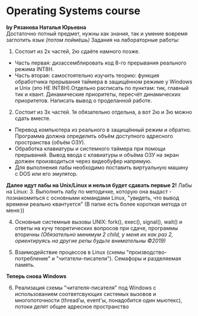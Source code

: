 # Operating Systems course
**by Рязанова Наталья Юрьевна**\
Достаточно потный предмет, нужны как знания, так и умение вовремя заглотить язык *(потом поймёшь)*
Задания на лабораторные работы:
1. Состоит из 2х частей, 2ю сдаёте намного позже.
* Часть первая: дизассемблировать код 8-го прерывания реального режима INT8H.
* Часть вторая: самостоятельно изучить теорию: функция обработчика прерывания таймера в защищённом режиме у Windows и Unix (это НЕ INT8H).Отдельно расписать по пунктам: тик, главный тик и квант. Динамические приоритеты, пересчёт динамических приоритетов. Написать вывод о проделанной работе.

2. Состоит из 3х частей. 1я обязательно отдельна, а вот 2ю и 3ю можно сдать вместе.
* Перевод компьютера из реального в защищённый режим и обратно. Программа должна определить объём доступного адресного пространства (объём ОЗУ).
* Обработка клавиатуры и системного таймера при помощи прерываний. Вывод ввода с клавиатуры и объёма ОЗУ на экран должен производиться через видеобуфер напрямую.
* Для выполнения лабы необходимо поставить виртуальную машину с DOS или его эмулятор.

**Далее идут лабы на Unix/Linux и нельзя будет сдавать первые 2!**
Лабы на Linux:
3. Выполнить лабу по методичке, которую она выдаст - познакомиться с основными командами Linux, "увидеть, что вывод времени реально квантуется" (В папке есть более короткая метода от меня:))

4. Основные системные вызовы UNIX: fork(), exec(), signal(), wait() и ответы на кучу теоретических вопросов при сдаче, программы вторичны *(Обязательно минимум 2 child, у меня их как раз 2, ориентируясь на другие репы будьте внимательны ©2019)*

5. Взаимодействие процессов в Linux (схемы "производство-потребление" и "читатели-писатели"). Семафоры и разделяемая память.

**Теперь снова Windows**

6. Реализация схемы "читателя-писателя" под Windows с использованием соответсвующих системых вызовов и многопоточности
(thread'ы, event'ы, понадобится один мьютекс), потоки делят общее адресное пространство
